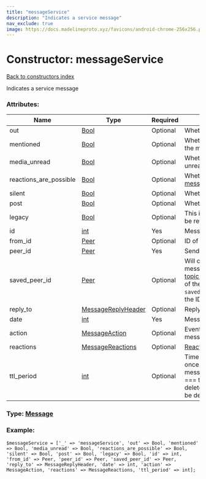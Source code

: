 ```yaml
---
title: "messageService"
description: "Indicates a service message"
nav_exclude: true
image: https://docs.madelineproto.xyz/favicons/android-chrome-256x256.png
---
```

# Constructor: messageService  
[Back to constructors index](/API_docs/constructors/index.html)



Indicates a service message

### Attributes:

| Name     |    Type       | Required | Description |
|----------|---------------|----------|-------------|
|out|[Bool](/API_docs/types/Bool.html) | Optional|Whether the message is outgoing|
|mentioned|[Bool](/API_docs/types/Bool.html) | Optional|Whether we were mentioned in the message|
|media\_unread|[Bool](/API_docs/types/Bool.html) | Optional|Whether the message contains unread media|
|reactions\_are\_possible|[Bool](/API_docs/types/Bool.html) | Optional|Whether you can [react to this message »](https://core.telegram.org/api/reactions).|
|silent|[Bool](/API_docs/types/Bool.html) | Optional|Whether the message is silent|
|post|[Bool](/API_docs/types/Bool.html) | Optional|Whether it's a channel post|
|legacy|[Bool](/API_docs/types/Bool.html) | Optional|This is a legacy message: it has to be refetched with the new layer|
|id|[int](/API_docs/types/int.html) | Yes|Message ID|
|from\_id|[Peer](/API_docs/types/Peer.html) | Optional|ID of the sender of this message|
|peer\_id|[Peer](/API_docs/types/Peer.html) | Yes|Sender of service message|
|saved\_peer\_id|[Peer](/API_docs/types/Peer.html) | Optional|Will only be set for service messages within a [monoforum topic »](https://core.telegram.org/api/monoforum): `peer` will be equal to the ID of the monoforum and the `saved_peer_id` flag will be set to the ID of a topic.|
|reply\_to|[MessageReplyHeader](/API_docs/types/MessageReplyHeader.html) | Optional|Reply (thread) information|
|date|[int](/API_docs/types/int.html) | Yes|Message date|
|action|[MessageAction](/API_docs/types/MessageAction.html) | Optional|Event connected with the service message|
|reactions|[MessageReactions](/API_docs/types/MessageReactions.html) | Optional|[Reactions »](https://core.telegram.org/api/reactions).|
|ttl\_period|[int](/API_docs/types/int.html) | Optional|Time To Live of the message, once message.date+message.ttl\_period === time(), the message will be deleted on the server, and must be deleted locally as well.|



### Type: [Message](/API_docs/types/Message.html)


### Example:

```
$messageService = ['_' => 'messageService', 'out' => Bool, 'mentioned' => Bool, 'media_unread' => Bool, 'reactions_are_possible' => Bool, 'silent' => Bool, 'post' => Bool, 'legacy' => Bool, 'id' => int, 'from_id' => Peer, 'peer_id' => Peer, 'saved_peer_id' => Peer, 'reply_to' => MessageReplyHeader, 'date' => int, 'action' => MessageAction, 'reactions' => MessageReactions, 'ttl_period' => int];
```  
